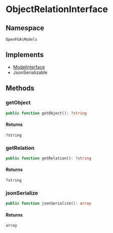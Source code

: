 # ObjectRelationInterface


## Namespace
`OpenFGA\Models`

## Implements
* [ModelInterface](Models/ModelInterface.md)
* JsonSerializable



## Methods
### getObject


```php
public function getObject(): ?string
```



#### Returns
`?string`

### getRelation


```php
public function getRelation(): ?string
```



#### Returns
`?string`

### jsonSerialize


```php
public function jsonSerialize(): array
```



#### Returns
`array`


